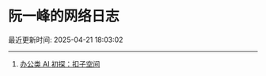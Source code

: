 # 阮一峰的网络日志

最近更新时间: 2025-04-21 18:03:02

--- 
1. [办公类 AI 初探：扣子空间](http://www.ruanyifeng.com/blog/2025/04/coze-space.html) 
